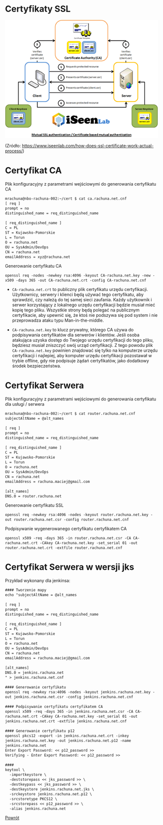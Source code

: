 Certyfikaty SSL
=========

![Jak działa Certyfikat SSL](../../__images/lab_environment/how-do-ssl-certificates-work.png)


(Zródło: https://www.iseenlab.com/how-does-ssl-certificate-work-actual-process/)


Certyfikat CA
=========

Plik konfiguracyjny z parametrami wejściowymi do generowania certyfikatu CA

```
mrachuna@nbo-rachuna-002:~/cert $ cat ca.rachuna.net.cnf 
[ req ]
prompt = no
distinguished_name = req_distinguished_name

[ req_distinguished_name ]
C = PL
ST = Kujawsko-Pomorskie
L = Torun
O = rachuna.net
OU = SysAdmin/DevOps
CN = rachuna.net
emailAddress = xyz@rachuna.net
```

Generowanie certyfikatu CA
```
openssl req -nodes -newkey rsa:4096 -keyout CA-rachuna.net.key -new -x509 -days 365 -out CA-rachuna.net.crt -config CA-rachuna.net.cnf 
```

- `CA-rachuna.net.crt` to publiczny plik certyfikatu urzędu certyfikacji. Użytkownicy, serwery i klienci będą używać tego certyfikatu, aby sprawdzić, czy należą do tej samej sieci zaufania. Każdy użytkownik i serwer korzystający z lokalnego urzędu certyfikacji będzie musiał mieć kopię tego pliku. Wszystkie strony będą polegać na publicznym certyfikacie, aby upewnić się, że ktoś nie podszywa się pod system i nie przeprowadza ataku typu Man-in-the-middle.

- `CA-rachuna.net.key` to klucz prywatny, którego CA używa do podpisywania certyfikatów dla serwerów i klientów. Jeśli osoba atakująca uzyska dostęp do Twojego urzędu certyfikacji do tego pliku, będziesz musiał zniszczyć swój urząd certyfikacji. Z tego powodu plik `CA-rachuna.net.key` powinien znajdować się tylko na komputerze urzędu certyfikacji i najlepiej, aby komputer urzędu certyfikacji pozostawał w trybie offline, gdy nie podpisuje żądań certyfikatów, jako dodatkowy środek bezpieczeństwa.


Certyfikat Serwera
=========

Plik konfiguracyjny z parametrami wejściowymi do generowania certyfikatu dla usługi / serwera

```
mrachuna@nbo-rachuna-002:~/cert $ cat router.rachuna.net.cnf 
subjectAltName = @alt_names

[ req ]
prompt = no
distinguished_name = req_distinguished_name

[ req_distinguished_name ]
C = PL
ST = Kujawsko-Pomorskie
L = Torun
O = rachuna.net
OU = SysAdmin/DevOps
CN = rachuna.net
emailAddress = rachuna.maciej@gmail.com

[alt_names]
DNS.0 = router.rachuna.net
```

Generowanie certyfikatu SSL
```
openssl req -newkey rsa:4096 -nodes -keyout router.rachuna.net.key -out router.rachuna.net.csr -config router.rachuna.net.cnf
```
Podpisywanie wygenerowanego certyfikatu certyfikatem CA
```
openssl x509 -req -days 365 -in router.rachuna.net.csr -CA CA-rachuna.net.crt -CAkey CA-rachuna.net.key -set_serial 01 -out router.rachuna.net.crt -extfile router.rachuna.net.cnf
```

Certyfikat Serwera w wersji jks
=========
Przykład wykonany dla jenkinsa:

```
#### Tworzenie mapy
echo "subjectAltName = @alt_names

[ req ]
prompt = no
distinguished_name = req_distinguished_name

[ req_distinguished_name ]
C = PL
ST = Kujawsko-Pomorskie
L = Torun
O = rachuna.net
OU = SysAdmin/DevOps
CN = rachuna.net
emailAddress = rachuna.maciej@gmail.com

[alt_names]
DNS.0 = jenkins.rachuna.net
" > jenkins.rachuna.net.cnf 

#### Generowanie certyfikatu
openssl req -newkey rsa:4096 -nodes -keyout jenkins.rachuna.net.key -out jenkins.rachuna.net.csr -config jenkins.rachuna.net.cnf

#### Podpisywanie certyfikatu certyfikatem CA
openssl x509 -req -days 365 -in jenkins.rachuna.net.csr -CA CA-rachuna.net.crt -CAkey CA-rachuna.net.key -set_serial 01 -out jenkins.rachuna.net.crt -extfile jenkins.rachuna.net.cnf

#### Generowanie certyfikatu p12
openssl pkcs12 -export -in jenkins.rachuna.net.crt -inkey jenkins.rachuna.net.key -out jenkins.rachuna.net.p12 -name jenkins.rachuna.net
Enter Export Password: << p12_password >>
Verifying - Enter Export Password: << p12_password >>

#### 
keytool \
  -importkeystore \
  -deststorepass << jks_password >> \
  -destkeypass << jks_password >> \
  -destkeystore jenkins.rachuna.net.jks \
  -srckeystore jenkins.rachuna.net.p12 \
  -srcstoretype PKCS12 \
  -srcstorepass << p12_password >> \
  -alias jenkins.rachuna.net
```

[Powrót](../../README.md)